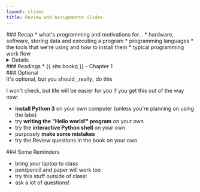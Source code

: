 ```yaml
---
layout: slides
title: Review and Assignments Slides
---
```

<section markdown="block">
### Recap
* what's programming and motivations for...
* hardware, software, storing data and executing a program
* programming languages
* the tools that we're using and how to install them
* typical programming work flow

<details markdown="block">
* QUESTION - what's programming?
* QUESTION - what are some ways to describe / differentiate programming languages
* QUESTION - what tools are we using? language? IDE?
* QUESTION - interactive shell vs text editor?
</details>
</section>

<section markdown="block">
### Readings
* {{ site.bookq }} - Chapter 1

</section>

<section markdown="block">
### Optional
<aside markdown="block">
It's optional, but you should _really_ do this
</aside>

I won't check, but life will be easier for you if you get this out of the way now:

* __install Python 3__ on your own computer (unless you're planning on using the labs)
* try __writing the "Hello world!" program__ on your own
* try the __interactive Python shell__ on your own
* purposely __make some mistakes__
* try the Review questions in the book on your own
</section>

<section markdown="block">
### Some Reminders

* bring your laptop to class
* pen/pencil and paper will work too
* try this stuff outside of class!
* ask a lot of questions!
</section>
